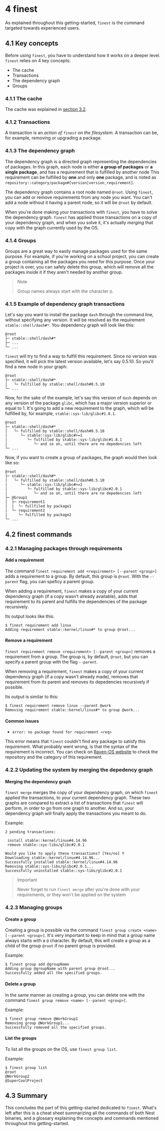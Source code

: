 # 4 finest
As explained throughout this getting-started, `finest` is the command targeted towards experienced users.

## 4.1 Key concepts
Before using `finest`, you have to understand how it works on a deeper level.
`finest` relies on 4 key concepts:
* The cache
* Transactions
* The dependency graph
* Groups

### 4.1.1 The cache
[//]: # (TODO: add link to the section 3.2)
The cache was explained in [section 3.2]().

### 4.1.2 Transactions
A transaction is an *action of `finest` on the filesystem*.
A transaction can be, for example, removing or upgrading a package.

### 4.1.3 The dependency graph
The dependency graph is a directed graph representing the dependencies of packages.
In this graph, each node is either **a group of packages** or **a single package**, and has a requirement that is fulfilled by another node
This requirement can be fulfilled by **one** and only **one** package, and is noted as `repository::category/package#[version|version_requirement]`.

The dependency graph contains a root node named `@root`.
Using `finest`, you can add or remove requirements from any node you want.
You can't add a node without it having a parent node, so it will be `@root` by default.

When you're done making your transactions with `finest`, you have to solve the dependency graph.
`finest` has applied those transactions on a copy of your dependency graph, and when you solve it, it's actually *merging* that copy with the graph currently used by the OS.

### 4.1.4 Groups
Groups are a great way to easily manage packages used for the same purpose.
For example, if you're working on a school project, you can create a group containing all the packages you need for this purpose.
Once your project is over, you can safely delete this group, which will remove all the packages inside it if they aren't needed by another group.

> Note
>
> Group names always start with the character `@`.

### 4.1.5 Example of dependency graph transactions

Let's say you want to install the package `dash` through the command line, without specifying any version.
It will be resolved as the requirement `stable::shell/dash#*`.
You dependency graph will look like this:

```
@root
├─ stable::shell/dash#*
├─ ...
└─ ...
```

`finest` will try to find a way to fulfill this requirement.
Since no version was specified, it will pick the latest version available, let's say 0.5.10.
So you'll find a new node in your graph:

```
@root
├─ stable::shell/dash#*
|   └─ fulfilled by stable::shell/dash#0.5.10
└─ ...
```

Now, for the sake of the example, let's say this version of `dash` depends on any version of the package `glibc`, which has a major version superior or equal to 1.
It's going to add a new requirement to the graph, which will be fulfilled by, for example, `stable::sys-lib/glibc#1.8.1`.

```
@root
├─ stable::shell/dash#*
|   └─ fulfilled by stable::shell/dash#0.5.10
|      └─ stable::sys-lib/glibc#>=1
|         └─ fulfilled by stable::sys-lib/glibc#1.8.1
|            └─ and so on, until there are no depedencies left
└─ ...
```

Now, if you want to create a group of packages, the graph would then look like so:

```
@root
├─ stable::shell/dash#*
|   └─ fulfilled by stable::shell/dash#0.5.10
|      └─ stable::sys-lib/glibc#>=2
|         └─ fulfilled by stable::sys-lib/glibc#2.0.1
|            └─ and so on, until there are no depedencies left
├─ @Group1
|  ├─ requirement1
|  |  └─ fullfiled by package1  
|  └─ requirement2
|     └─ fulfilled by package2
└─ ...
```

## 4.2 finest commands
### 4.2.1 Managing packages through requirements
#### Add a requirement
The command `finest requirement add <requirement> [--parent <group>]` adds a requirement to a group.
By default, this group is `@root`.
With the `--parent` flag, you can speficy a parent group.

When adding a requirement, `finest` makes a copy of your current dependency graph (if a copy wasn't already available), adds that requirement to its parent and fulfills the dependencies of the package recursively.

Its output looks like this:

```
$ finest requirement add linux
Adding requirement stable::kernel/linux#* to group @root...
```

#### Remove a requirement
`finest requirement remove <requirement> [--parent <group>]` removes a requirement from a group.
The group is, by default, `@root`, but you can specify a parent group with the flag `--parent`.

When removing a requirement, `finest` makes a copy of your current dependency graph (if a copy wasn't already made), removes that requirement from its parent and removes its depedencies recursively if possible.

Its output is similar to this:

```
$ finest requirement remove linux --parent @work
Removing requirement stable::kernel/linux#* to group @work...
```

#### Common issues
* `error: no package found for requirement <req>`

This error means that `finest` couldn't find any package to satisfy this requirement.
What probably went wrong, is that the syntax of the requirement is incorrect.
You can check on [Raven-OS website](https://stable.raven-os.org/) to check the repository and the category of this requirement.

### 4.2.2 Updating the system by merging the depedency graph
#### Merging the dependency graph
`finest merge` merges the copy of your dependency graph, on which `finest` applied the transactions, to your current dependency graph.
These two graphs are compared to extract a list of transactions that `finest` will perform, in order to go from one graph to another.
And so, your dependency graph will finally apply the transactions you meant to do.

Example:
```
2 pending transactions:

 install stable::kernel/linux#4.14.96
 remove stable::sys-libs/glibc#2.0.1

Would you like to apply these transactions? [Yes/no] Y
Downloading stable::kernel/linux#4.14.96...
Successfully installed stable::kernel/linux#4.14.96
Removing stable::sys-libs/glibc#2.0.1...
Successfully uninstalled stable::sys-libs/glibc#2.0.1
```

> Important
>
> Never forget to run `finest merge` after you're done with your requirements, or they won't be applied on the system

### 4.2.3 Managing groups
#### Create a group
Creating a group is possible via the command `finest group create <name> [--parent <group>]`.
It's very important to keep in mind that a group name always starts with a `@` character.
By default, this will create a group as a child of the group `@root` if no parent group is provided.

Example:
```
$ finest group add @groupName
Adding group @groupName with parent group @root...
Successfully added all the specified groups.
```

#### Delete a group
In the same manner as creating a group, you can delete one with the command `finest group remove <name> [--parent <group>]`.

Example:
```
$ finest group remove @WorkGroup1
Removing group @WorkGroup1...
Successfully removed all the specified groups.
```

#### List the groups
To list all the groups on the OS, use `finest group list`.

Example:
```
$ finest group list
@root
@WorkGroup2
@SuperCoolProject
```

## 4.3 Summary
This concludes the part of this getting-started dedicated to `finest`.
What's left after this is a cheat sheet summarizing all the commands of both Nest binaries, and a glossary explaining the concepts and commands mentioned throughout this getting-started.
